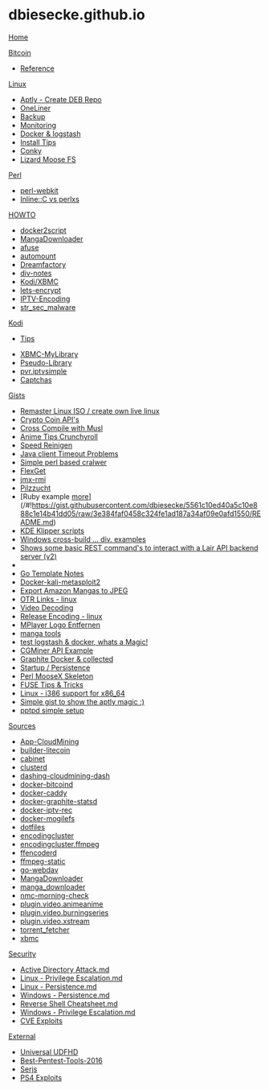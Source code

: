 # dbiesecke.github.io

[Home](index.md)

[Bitcoin]()

  * [Reference](coin/index.md)

[Linux]()

  * [Aptly - Create DEB Repo](/#!https://gist.githubusercontent.com/dbiesecke/5ecd3d5d2de50bcd30aa/raw/README.md)
  * [OneLiner](linux/oneliner.md)
  * [Backup](linux/backup.md)
  * [Monitoring](linux/monitoring.md)
  * [Docker & logstash](linux/docker_and_logstash.md)
  * [Install Tips](/#!https://gist.githubusercontent.com/dbiesecke/d83d9e0e9a6b259bb711/raw/1f0685ce26a90191c6cd02dc07a53de9307d91d8/README.md)
  * [Conky](/#!https://gist.github.com/dbiesecke/d83d9e0e9a6b259bb711/raw/1f0685ce26a90191c6cd02dc07a53de9307d91d8/README-conky.md)
  * [Lizard Moose FS](/#!https://gist.github.com/dbiesecke/d83d9e0e9a6b259bb711/raw/1f0685ce26a90191c6cd02dc07a53de9307d91d8/README-Cluster.md)

   
[Perl]()

  * [perl-webkit](my/src/perl-webkit.md)
  * [Inline::C vs perlxs](my/src/perl-perlxs-vs-inline.md)
  
  
[HOWTO]()

  * [docker2script](my/docker2script.md)
  * [MangaDownloader](my/src/manga-downloader.md)
  * [afuse](my/afuse.md)
  * [automount](my/automount.md)
  * [Dreamfactory](my/dreamfactory.md)
  * [div-notes](commands.md)
  * [Kodi/XBMC](my/kodi.md)
  * [lets-encrypt](my/my/lets-encrypt.md)
  * [IPTV-Encoding](https://dbiesecke.github.io/#!https://gist.githubusercontent.com/dbiesecke/efdd8e28d7e599a41241/raw/README.md)
  * [str_sec_malware](https://dbiesecke.github.io/#!https://github.com/jivoi/junk/blob/master/str_sec_malware/info.md)
  
[Kodi]()

   * [Tips](my/kodi.md)
<!--    * [Rom_Collection_Browser](my/kodi/romcollectionbrowser.md) -->
   * [XBMC-MyLibrary](my/kodi/xbmc.mylibrary-configs.md)
   * [Pseudo-Library](my/kodi/pseudo-library.md)
   * [pvr.iptvsimple](repo/pvr.iptvsimple/README.md)
   * [Captchas](my/kodi/Captchas.md)
   
   
[Gists]()

   * [Remaster Linux ISO / create own live linux](/#!https://gist.githubusercontent.com/dbiesecke/50df942ef1a5e010bd85c0ceaece4bd4/raw/199cfabec649b7234e11ac585fc6f8500da956a3/README.md)
   * [Crypto Coin API's](/#!https://gist.githubusercontent.com/dbiesecke/799815a88506e8fab4c250b393d4ef99/raw/4a8d696459c693ddc4c618a59166100f94379b08/README.md)
   * [Cross Compile with Musl](/#!https://gist.githubusercontent.com/dbiesecke/f662e06aedf07ef8d6332e47f3d8539e/raw/323a8e23719c73fb26b5c41836af5d1a909aa736/README.md)
   * [Anime Tips Crunchyroll](/#!https://gist.githubusercontent.com/dbiesecke/fe6b948b46125b680a6c2430e5be8ecd/raw/6c53db2906540b94d1650fbfe712d9560695d5aa/README.md)
   * [Speed Reinigen](/#!https://gist.githubusercontent.com/dbiesecke/29432d51b1a0d74d05d6d849752b0ea9/raw/0edf5b1ee8fbf6244371004dfb76361d4390a3c7/README.md)
   * [Java client Timeout Problems](/#!https://gist.githubusercontent.com/dbiesecke/36edfd6d8264fd79d76dc4ad9011583a/raw/0aaf0f67f27c353cb7ec861964da1bddfeafc26d/README.md)
   * [Simple perl based cralwer](/#!https://gist.githubusercontent.com/dbiesecke/15001022969c542176fe84468e402bc4/raw/74464e3c90db398d3d1298c6db2a185b70cee668/README.md)
   * [FlexGet ](/#!https://gist.githubusercontent.com/dbiesecke/6f56a989d16107ce81763ca693af5dc7/raw/898d8c036374409a5e460b4e27805a6eb1299230/README.md)
   * [jmx-rmi](/#!https://gist.githubusercontent.com/dbiesecke/8bdce1b48a636e47c08d07e32d2bef16/raw/0f9c89f28558347290054f1bd4b07754d553c454/README.md)
   * [Pilzzucht](/#!https://gist.githubusercontent.com/dbiesecke/3de0a9047de96cfb3b9f2b0297d64d13/raw/3240613839d85d10676f920fbe18abaed85eeea8/README.md)
   * [Ruby example [more](http://rubyfu.net/content/en/module_0x4__web_kung_fu/databases.html)](/#!https://gist.githubusercontent.com/dbiesecke/5561c10ed40a5c10e888c1e14b41dd05/raw/3e384faf0458c324fe1ad187a34af09e0afd1550/README.md)
   * [KDE Klipper scripts](/#!https://gist.githubusercontent.com/dbiesecke/b6181b5c4ee86bcd434ba0255211526e/raw/cf6773a4de1a8af326561c57f8e0883b12817605/README.md)
   * [Windows cross-build ... div. examples](/#!https://gist.githubusercontent.com/dbiesecke/03cb354759b69aa0cee9/raw/51948c1ea244b0cd3047835d8e7886dc8eaf2675/README.md)
   * [Shows some basic REST command's to interact with a Lair API backend server (v2)](/#!https://gist.githubusercontent.com/dbiesecke/165529deff83bf0e5bfa/raw/3596e8d699f0c2ba924afda6004ea810853f6f25/README.md)
   * [](/#!https://gist.githubusercontent.com/dbiesecke/bea419545c0d1ae3e3f3/raw/b12d1dbda32c1dc6db1cae2c3bff921407e11aaf/README.md)
   * [Go Template Notes](/#!https://gist.githubusercontent.com/dbiesecke/3d0b558087d47557b0ec/raw/e06eb1576ae2e58a072056567eaa3cea2e2f2569/README.md)
   * [Docker-kali-metasploit2](/#!https://gist.githubusercontent.com/dbiesecke/5e4d30c1bc8aa0086f3e/raw/fa17084585728179b069684f39f290a9fad34a34/README.md)
   * [Export Amazon Mangas to JPEG](/#!https://gist.githubusercontent.com/dbiesecke/161ef77cee5fd288e604/raw/efbc19c092c3f7fca3fa4a0318b458e2a2e61ee0/README.md)
   * [OTR Links - linux](/#!https://gist.githubusercontent.com/dbiesecke/03a81e12c1d8fd5ccfe8/raw/edac90146984ef407cfa920cf3217f8ff2b9d7e4/README.md)
   * [Video Decoding](/#!https://gist.githubusercontent.com/dbiesecke/aa3d57c9adcaca951e0b/raw/0ffa87de7904ac10716863be6f6d0c6df5338ab2/README.md)
   * [Release Encoding - linux](/#!https://gist.githubusercontent.com/dbiesecke/0865648f386699af4ed8/raw/59d1e250225a086fa013c7c62873410c188c143f/README.md)
   * [MPlayer Logo Entfernen](/#!https://gist.githubusercontent.com/dbiesecke/751eedff8d92132cfe14/raw/f30b30def58c4b7e2f34a09574bec672a5f6b7ab/README.md)
   * [manga tools](/#!https://gist.githubusercontent.com/dbiesecke/d8af4f395c58575ac0ae/raw/95c9c702e7a56d9911f754c846bb45c144bdeb1e/README.md)
   * [test logstash & docker, whats a Magic!](/#!https://gist.githubusercontent.com/dbiesecke/2c49b8c80f42186d78e5/raw/fd8e1d4195fd6c1991a310eef78aaa77172e34c8/README.md)
   * [CGMiner API Example](/#!https://gist.githubusercontent.com/dbiesecke/9c5032c467604d705c42/raw/d16b0df056a84a0740a5f2735d4e91104f9554b0/README.md)
   * [Graphite  Docker & collected](/#!https://gist.githubusercontent.com/dbiesecke/53c51e71efcb32ee6e8c/raw/f106a8c06c1cc44495c43f2f96faa699b612d7dc/README.md)
   * [Startup / Persistence](/#!https://gist.githubusercontent.com/dbiesecke/ba359f53f392d513cdea/raw/318e60b8c08228e41112134544e24476f7f71d3a/README.md)
   * [Perl MooseX Skeleton](/#!https://gist.githubusercontent.com/dbiesecke/90ae2f1e5a28463f2527/raw/b8e85a61a293fe4ddd468ea559737a3f7d67fa2f/README.md)
   * [FUSE Tips & Tricks](/#!https://gist.githubusercontent.com/dbiesecke/b00eff217ad00069933d/raw/6fc0eeaaa9732c3f0555cd658d14ff54f99af010/README.md)
   * [Linux - i386 support for x86_64](/#!https://gist.githubusercontent.com/dbiesecke/414aa7313588c583d63f/raw/c2a288bbbde56e7f6b3312105f4962fa7c4d6be9/README.md)
   * [Simple gist to show the aptly magic :)](/#!https://gist.githubusercontent.com/dbiesecke/5ecd3d5d2de50bcd30aa/raw/5ddc6e8cba286e7bf1ed308bfac313a2d48acc47/README.md)
   * [pptpd simple setup](/#!https://gist.githubusercontent.com/dbiesecke/eb10bbc7bc63d289d347/raw/fa894c15ca83c165fb920c4e2454176c641a578e/README.md)

[Sources]()

   * [App-CloudMining](https://github.com/dbiesecke/App-CloudMining.git)
   * [builder-litecoin](https://github.com/dbiesecke/builder-litecoin.git)
   * [cabinet](https://github.com/dbiesecke/cabinet.git)
   * [clusterd](https://github.com/dbiesecke/clusterd.git)
   * [dashing-cloudmining-dash](https://github.com/dbiesecke/dashing-cloudmining-dash.git)
   * [docker-bitcoind](https://github.com/dbiesecke/docker-bitcoind.git)
   * [docker-caddy](https://github.com/dbiesecke/docker-caddy.git)
   * [docker-graphite-statsd](https://github.com/dbiesecke/docker-graphite-statsd.git)
   * [docker-iptv-rec](https://github.com/dbiesecke/docker-iptv-rec.git)
   * [docker-mogilefs](https://github.com/dbiesecke/docker-mogilefs.git)
   * [dotfiles](https://github.com/dbiesecke/dotfiles.git)
   * [encodingcluster](https://github.com/dbiesecke/encodingcluster.git)
   * [encodingcluster.ffmpeg](https://github.com/dbiesecke/encodingcluster.ffmpeg.git)
   * [ffencoderd](https://github.com/dbiesecke/ffencoderd.git)
   * [ffmpeg-static](https://github.com/dbiesecke/ffmpeg-static.git)
   * [go-webdav](https://github.com/dbiesecke/go-webdav.git)
   * [MangaDownloader](https://github.com/dbiesecke/MangaDownloader.git)
   * [manga_downloader](https://github.com/dbiesecke/manga_downloader.git)
   * [nmc-morning-check](https://github.com/dbiesecke/nmc-morning-check.git)
   * [plugin.video.animeanime](https://github.com/dbiesecke/plugin.video.animeanime.git)
   * [plugin.video.burningseries](https://github.com/dbiesecke/plugin.video.burningseries.git)
   * [plugin.video.xstream](https://github.com/dbiesecke/plugin.video.xstream.git)
   * [torrent_fetcher](https://github.com/dbiesecke/torrent_fetcher.git)
   * [xbmc](https://github.com/dbiesecke/xbmc.git)

[Security]()

   * [Active Directory Attack.md](/#!https://raw.githubusercontent.com/swisskyrepo/PayloadsAllTheThings/master/Methodology%20and%20Resources/Active%20Directory%20Attack.md)
   * [Linux - Privilege Escalation.md](/#!https://raw.githubusercontent.com/swisskyrepo/PayloadsAllTheThings/master/Methodology%20and%20Resources/Linux%20-%20Privilege%20Escalation.md)
   * [Linux - Persistence.md](/#!https://github.com/swisskyrepo/PayloadsAllTheThings/raw/master/Methodology%20and%20Resources/Linux%20-%20Persistence.md)
   * [Windows - Persistence.md](/#!https://github.com/swisskyrepo/PayloadsAllTheThings/blob/master/Methodology%20and%20Resources/Windows%20-%20Persistence.md)
   * [Reverse Shell Cheatsheet.md](/#!https://github.com/swisskyrepo/PayloadsAllTheThings/raw/master/Methodology%20and%20Resources/Reverse%20Shell%20Cheatsheet.md)
   * [Windows - Privilege Escalation.md](/#!https://github.com/swisskyrepo/PayloadsAllTheThings/blob/master/Methodology%20and%20Resources/Windows%20-%20Privilege%20Escalation.md)
   * [CVE Exploits](/#!https://github.com/swisskyrepo/PayloadsAllTheThings/blob/master/CVE%20Exploits)



[External]()

   * [Universal UDFHD](/#!https://github.com/kimmobrunfeldt/howto-everything/blob/master/universal-disk.md)
   * [Best-Pentest-Tools-2016](http://pax0r.com/staff/tools2016/)
   * [Serjs](/serjs.html)
   * [PS4 Exploits](https://zecoxao.github.io/)
   
   
    


<!-- Code for collapse and expand -->
<script type="text/javascript"> 
$(document).ready(function() { 
$('div.view').hide(); 
$('div.slide').click(function() {
$(this).next('div.view').slideToggle('fast'); 
return false; 
}); 
}); 
</script>

